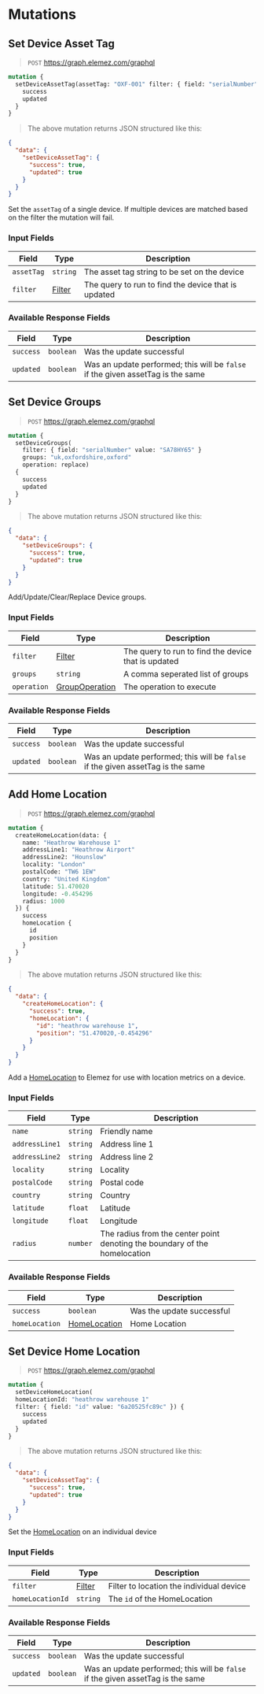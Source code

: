 # Mutations

## Set Device Asset Tag

> `POST` https://graph.elemez.com/graphql

```graphql
mutation {
  setDeviceAssetTag(assetTag: "OXF-001" filter: { field: "serialNumber" value: "4GH78UJ1"}) {
    success
    updated
  }
}
```

> The above mutation returns JSON structured like this:

```json
{
  "data": {
    "setDeviceAssetTag": {
      "success": true,
      "updated": true
    }
  }
}
```

Set the `assetTag` of a single device. If multiple devices are matched based on the filter the mutation will fail.

### Input Fields
| Field      | Type              | Description                                         |
|------------|-------------------|-----------------------------------------------------|
| `assetTag` | `string`          | The asset tag string to be set on the device        |
| `filter`   | [Filter](#filter) | The query to run to find the device that is updated |

### Available Response Fields
| Field     | Type      | Description                                                                     |
|-----------|-----------|---------------------------------------------------------------------------------|
| `success` | `boolean` | Was the update successful                                                       |
| `updated` | `boolean` | Was an update performed; this will be `false` if the given assetTag is the same |

## Set Device Groups

> `POST` https://graph.elemez.com/graphql

```graphql
mutation {
  setDeviceGroups(
    filter: { field: "serialNumber" value: "SA78HY65" } 
    groups: "uk,oxfordshire,oxford" 
    operation: replace) 
  {
    success
    updated
  }
}
```

> The above mutation returns JSON structured like this:

```json
{
  "data": {
    "setDeviceGroups": {
      "success": true,
      "updated": true
    }
  }
}
```

Add/Update/Clear/Replace Device groups.

### Input Fields
| Field       | Type                              | Description                                         |
|-------------|-----------------------------------|-----------------------------------------------------|
| `filter`    | [Filter](#filter)                 | The query to run to find the device that is updated |
| `groups`    | `string`                          | A comma seperated list of groups                    |
| `operation` | [GroupOperation](#group-operation) | The operation to execute                            |

### Available Response Fields
| Field     | Type      | Description                                                                     |
|-----------|-----------|---------------------------------------------------------------------------------|
| `success` | `boolean` | Was the update successful                                                       |
| `updated` | `boolean` | Was an update performed; this will be `false` if the given assetTag is the same |

## Add Home Location

> `POST` https://graph.elemez.com/graphql

```graphql
mutation {
  createHomeLocation(data: {
    name: "Heathrow Warehouse 1"
    addressLine1: "Heathrow Airport"
    addressLine2: "Hounslow"
    locality: "London"
    postalCode: "TW6 1EW"
    country: "United Kingdom"
    latitude: 51.470020
    longitude: -0.454296
    radius: 1000
  }) {
    success
    homeLocation {
      id
      position
    }
  }
}
```

> The above mutation returns JSON structured like this:

```json
{
  "data": {
    "createHomeLocation": {
      "success": true,
      "homeLocation": {
        "id": "heathrow warehouse 1",
        "position": "51.470020,-0.454296"
      }
    }
  }
}
```

Add a [HomeLocation](#home-locations) to Elemez for use with location metrics on a device.

### Input Fields
| Field          | Type     | Description                                                                |
|----------------|----------|----------------------------------------------------------------------------|
| `name`         | `string` | Friendly name                                                              |
| `addressLine1` | `string` | Address line 1                                                             |
| `addressLine2` | `string` | Address line 2                                                             |
| `locality`     | `string` | Locality                                                                   |
| `postalCode`   | `string` | Postal code                                                                |
| `country`      | `string` | Country                                                                    |
| `latitude`     | `float`  | Latitude                                                                   |
| `longitude`    | `float`  | Longitude                                                                  |
| `radius`       | `number` | The radius from the center point denoting the boundary of the homelocation |

### Available Response Fields
| Field          | Type                            | Description               |
|----------------|---------------------------------|---------------------------|
| `success`      | `boolean`                       | Was the update successful |
| `homeLocation` | [HomeLocation](#home-locations) | Home Location             |


## Set Device Home Location

> `POST` https://graph.elemez.com/graphql

```graphql
mutation {
  setDeviceHomeLocation(
  homeLocationId: "heathrow warehouse 1"
  filter: { field: "id" value: "6a20525fc89c" }) {
    success
    updated
  }
}
```

> The above mutation returns JSON structured like this:

```json
{
  "data": {
    "setDeviceAssetTag": {
      "success": true,
      "updated": true
    }
  }
}
```

Set the [HomeLocation](#home-location) on an individual device

### Input Fields
| Field            | Type              | Description                              |
|------------------|-------------------|------------------------------------------|
| `filter`         | [Filter](#filter) | Filter to location the individual device |
| `homeLocationId` | `string`          | The `id` of the HomeLocation             |

### Available Response Fields
| Field     | Type      | Description                                                                     |
|-----------|-----------|---------------------------------------------------------------------------------|
| `success` | `boolean` | Was the update successful                                                       |
| `updated` | `boolean` | Was an update performed; this will be `false` if the given assetTag is the same |
